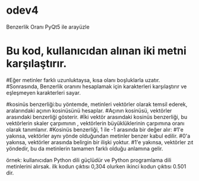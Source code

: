 # odev4
Benzerlik Oranı PyQt5 ile arayüzle

# Bu kod, kullanıcıdan alınan iki metni karşılaştırır.
#Eğer metinler farklı uzunluktaysa, kısa olanı boşluklarla uzatır.
#Sonrasında, Benzerlik oranını hesaplamak için karakterleri karşılaştırır ve eşleşmeyen karakterleri sayar. 

#kosinüs benzerliği:bu yöntemde, metinleri vektörler olarak temsil ederek, aralarındaki açının kosinüsünü hesaplar.
#Açının kosinüsü, vektörler arasındaki benzerliği gösterir.
#İki vektör arasındaki kosinüs benzerliği, bu vektörlerin skaler çarpımının , vektörlerin büyüklüklerinin çarpımına oranı olarak tanımlanır. 
#Kosinüs benzerliği, 1 ile -1 arasında bir değer alır:
#1'e yakınsa, vektörler aynı yönde olduğundan metinler benzer kabul edilir.
#0'a yakınsa, vektörler arasında belirgin bir ilişki yoktur.
#1'e yakınsa, vektörler zıt yöndedir, bu da metinlerin tamamen farklı olduğu anlamına gelir.

örnek:
kullanıcıdan Python dili güçlüdür ve Python programlama dili metinlerini alırsak. ilk kodun çıktısı 0,304 olurken ikinci kodun çıktısı 0.501 dir.
